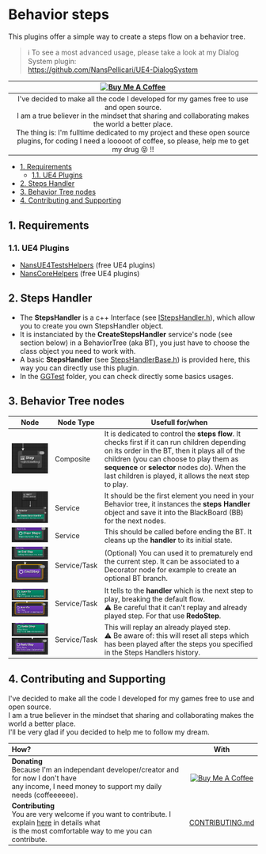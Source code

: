 # Behavior steps

This plugins offer a simple way to create a steps flow on a behavior tree.

> :information_source: To see a most advanced usage, please take a look at my Dialog System plugin:  
> https://github.com/NansPellicari/UE4-DialogSystem

|                                                                                                       <a href="https://www.buymeacoffee.com/NansUE4" target="_blank"><img src="https://cdn.buymeacoffee.com/buttons/default-green.png" alt="Buy Me A Coffee" height="51" width="217"></a>                                                                                                       |
| :---------------------------------------------------------------------------------------------------------------------------------------------------------------------------------------------------------------------------------------------------------------------------------------------------------------------------------------------------------------------------------------------: |
| I've decided to make all the code I developed for my games free to use and open source.<br> I am a true believer in the mindset that sharing and collaborating makes the world a better place.<br> The thing is: I'm fulltime dedicated to my project and these open source plugins, for coding I need a looooot of coffee, so please, help me to get my drug :stuck_out_tongue_closed_eyes: !! |

<!-- TOC -->

-   [1. Requirements](#1-requirements)
    -   [1.1. UE4 Plugins](#11-ue4-plugins)
-   [2. Steps Handler](#2-steps-handler)
-   [3. Behavior Tree nodes](#3-behavior-tree-nodes)
-   [4. Contributing and Supporting](#4-contributing-and-supporting)

<!-- /TOC -->

<a id="markdown-1-requirements" name="1-requirements"></a>

## 1. Requirements

<a id="markdown-11-ue4-plugins" name="11-ue4-plugins"></a>

### 1.1. UE4 Plugins

-   [NansUE4TestsHelpers](https://github.com/NansPellicari/UE4-TestsHelpers) (free UE4 plugins)
-   [NansCoreHelpers](https://github.com/NansPellicari/UE4-CoreHelpers) (free UE4 plugins)

<a id="markdown-2-steps-handler" name="2-steps-handler"></a>

## 2. Steps Handler

-   The **StepsHandler** is a c++ Interface (see [IStepsHandler.h](./Source/NansBehaviorStepsCore/Public/IStepsHandler.h)), which allow you to create you own StepsHandler object.
-   It is instanciated by the **CreateStepsHandler** service's node (see section below) in a BehaviorTree (aka BT), you just have to choose the class object you need to work with.
-   A basic **StepsHandler** (see [StepsHandlerBase.h](./Source/NansBehaviorStepsCore/Public/StepsHandlerBase.h)) is provided here, this way you can directly use this plugin.
-   In the [GGTest](./Source/GGTest) folder, you can check directly some basics usages.

<a id="markdown-3-behavior-tree-nodes" name="3-behavior-tree-nodes"></a>

## 3. Behavior Tree nodes

| Node                                                                                            | Node Type    | Usefull for/when                                                                                                                                                                                                                                                                                     |
| ----------------------------------------------------------------------------------------------- | ------------ | ---------------------------------------------------------------------------------------------------------------------------------------------------------------------------------------------------------------------------------------------------------------------------------------------------- |
| ![Step](./Docs/images/task-step.png)                                                            | Composite    | It is dedicated to control the **steps flow**. It checks first if it can run children depending on its order in the BT, then it plays all of the children (you can choose to play them as **sequence** or **selector** nodes do). When the last children is played, it allows the next step to play. |
| ![CreateStepsHandler](./Docs/images/service-createStepsHandler.png)                             | Service      | It should be the first element you need in your Behavior tree, it instances the **steps Handler** object and save it into the BlackBoard (BB) for the next nodes.                                                                                                                                    |
| ![ClearSteps](./Docs/images/service-ClearSteps.png)                                             | Service      | This should be called before ending the BT. It cleans up the **handler** to its initial state.                                                                                                                                                                                                       |
| ![EndStep](./Docs/images/service-EndStep.png)<br/>![EndStep](./Docs/images/task-EndStep.png)    | Service/Task | (Optional) You can used it to prematurely end the current step. It can be associated to a Decorator node for example to create an optional BT branch.                                                                                                                                                |
| ![JumpTo](./Docs/images/service-JumpTo.png)<br>![JumpTo](./Docs/images/task-JumpTo.png)         | Service/Task | It tells to the **handler** which is the next step to play, breaking the default flow.<br> :warning: Be careful that it can't replay and already played step. For that use **RedoStep**.                                                                                                             |
| ![RedoStep](./Docs/images/service-RedoStep.png)<br>![RedoStep](./Docs/images/task-RedoStep.png) | Service/Task | This will replay an already played step.<br> :warning: Be aware of: this will reset all steps which has been played after the steps you specified in the Steps Handlers history.                                                                                                                     |

<a id="markdown-4-contributing-and-supporting" name="4-contributing-and-supporting"></a>

## 4. Contributing and Supporting

I've decided to make all the code I developed for my games free to use and open source.  
I am a true believer in the mindset that sharing and collaborating makes the world a better place.  
I'll be very glad if you decided to help me to follow my dream.

| How?                                                                                                                                                                               |                                                                                         With                                                                                         |
| :--------------------------------------------------------------------------------------------------------------------------------------------------------------------------------- | :----------------------------------------------------------------------------------------------------------------------------------------------------------------------------------: |
| **Donating**<br> Because I'm an independant developer/creator and for now I don't have<br> any income, I need money to support my daily needs (coffeeeeee).                        | <a href="https://www.buymeacoffee.com/NansUE4" target="_blank"><img src="https://cdn.buymeacoffee.com/buttons/default-green.png" alt="Buy Me A Coffee" height="51" width="217" ></a> |
| **Contributing**<br> You are very welcome if you want to contribute. I explain [here](./CONTRIBUTING.md) in details what<br> is the most comfortable way to me you can contribute. |                                                                         [CONTRIBUTING.md](./CONTRIBUTING.md)                                                                         |

